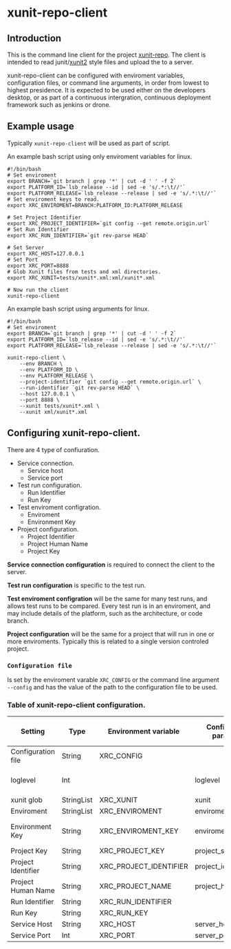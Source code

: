 # xunit-repo-client

## Introduction

This is the command line client for the project [xunit-repo](https://github.com/osynge/xunit-repo). The client is intended to read junit/[xunit2](https://xunit.net/) style files and upload the to a server.

xunit-repo-client can be configured with enviroment variables, configuration files, or command line arguments, in order from lowest to highest presidence. It is expected to be used either on the developers desktop, or as part of a continuous intergration, continuous deployment framework such as jenkins or drone.

## Example usage

Typically `xunit-repo-client` will be used as part of script.

An example bash script using only enviroment variables for linux.
```
#!/bin/bash
# Set enviroment
export BRANCH=`git branch | grep '*' | cut -d ' ' -f 2`
export PLATFORM_ID=`lsb_release --id | sed -e 's/.*:\t//'`
export PLATFORM_RELEASE=`lsb_release --release | sed -e 's/.*:\t//'`
# Set enviroment keys to read.
export XRC_ENVIROMENT=BRANCH:PLATFORM_ID:PLATFORM_RELEASE

# Set Project Identifier
export XRC_PROJECT_IDENTIFIER=`git config --get remote.origin.url`
# Set Run Identifier
export XRC_RUN_IDENTIFIER=`git rev-parse HEAD`

# Set Server
export XRC_HOST=127.0.0.1
# Set Port
export XRC_PORT=8888
# Glob Xunit files from tests and xml directories.
export XRC_XUNIT=tests/xunit*.xml:xml/xunit*.xml

# Now run the client
xunit-repo-client
```

An example bash script using arguments for linux.

```
#!/bin/bash
# Set enviroment
export BRANCH=`git branch | grep '*' | cut -d ' ' -f 2`
export PLATFORM_ID=`lsb_release --id | sed -e 's/.*:\t//'`
export PLATFORM_RELEASE=`lsb_release --release | sed -e 's/.*:\t//'`

xunit-repo-client \
    --env BRANCH \
    --env PLATFORM_ID \
    --env PLATFORM_RELEASE \
    --project-identifier `git config --get remote.origin.url` \
    --run-identifier `git rev-parse HEAD` \
    --host 127.0.0.1 \
    --port 8888 \
    --xunit tests/xunit*.xml \
    --xunit xml/xunit*.xml
```
## Configuring xunit-repo-client.

There are 4 type of confiuration.

* Service connection.
  * Service host
  * Service port
* Test run configuration.
  * Run Identifier
  * Run Key
* Test enviroment configration.
  * Enviroment
  * Environment Key
* Project configuration.
  * Project Identifier
  * Project Human Name
  * Project Key

**Service connection configuration** is required to connect the client to the server.

**Test run configuration** is specific to the test run.

**Test enviroment configration** will be the same for many test runs, and allows test runs to be compared. Every test run is in an enviroment, and may include details of the platform, such as the architecture, or code branch.

**Project configuration** will be the same for a project that will run in one or more enviroments. Typically this is related to a single version controled project.

### `Configuration file`

Is set by the enviroment varable `XRC_CONFIG` or the command line argument `--config` and has the value of the path to the configuration file to be used.


### Table of xunit-repo-client configuration.

Setting | Type | Environment variable | Configuration parameter | Command line argument
------- | ---- | -------------------- | ----------------------- | ---------------------
Configuration file | String | XRC_CONFIG ||--config
loglevel| Int | | loglevel | -v --verbose -q --quiet
xunit glob | StringList | XRC_XUNIT | xunit | xunit
Enviroment | StringList | XRC_ENVIROMENT | enviroment_keys | --env
Environment Key | String | XRC_ENVIROMENT_KEY | enviroment_sk | --environment-key
Project Key | String | XRC_PROJECT_KEY | project_sk |
Project Identifier |String | XRC_PROJECT_IDENTIFIER | project_identiifier | project-identifier
Project Human Name | String | XRC_PROJECT_NAME | project_human_name | project-name
Run Identifier | String | XRC_RUN_IDENTIFIER | |run-identifier
Run Key | String | XRC_RUN_KEY | | run-key
Service Host | String | XRC_HOST | server_host | host
Service Port | Int | XRC_PORT | server_port | port


